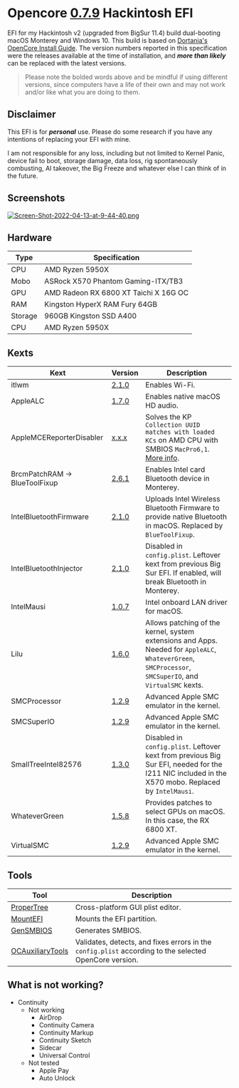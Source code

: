 # Opencore [0.7.9](https://github.com/acidanthera/OpenCorePkg/releases/tag/0.7.9) Hackintosh EFI
EFI for my Hackintosh v2 (upgraded from BigSur 11.4) build dual-booting macOS Monterey and Windows 10. This build is based on [Dortania's OpenCore Install Guide](https://dortania.github.io/OpenCore-Install-Guide/). The version numbers reported in this specification were the releases available at the time of installation, and ***more than likely*** can be replaced with the latest versions. 

>Please note the bolded words above and be mindful if using different versions, since computers have a life of their own and may not work and/or like what you are doing to them.

## Disclaimer

This EFI is for  ***personal***  use. Please do some research if you have any intentions of replacing your EFI with mine. 

I am not responsible for any loss, including but not limited to Kernel Panic, device fail to boot, storage damage, data loss, rig spontaneously combusting, AI takeover, the Big Freeze and whatever else I can think of in the future.

## Screenshots
[![Screen-Shot-2022-04-13-at-9-44-40.png](https://i.postimg.cc/59Pf7Sc3/Screen-Shot-2022-04-13-at-9-44-40.png)](https://postimg.cc/dDyMDdVk)

## Hardware

|**Type**|**Specification**|
|----------------|---------|
|CPU|AMD Ryzen 5950X|
|Mobo|ASRock X570 Phantom Gaming-ITX/TB3|
|GPU|AMD Radeon RX 6800 XT Taichi X 16G OC|
|RAM|Kingston HyperX RAM Fury 64GB|
|Storage|960GB Kingston SSD A400|
|CPU|AMD Ryzen 5950X|


## Kexts

|**Kext**|**Version**|**Description**|
|---------|---------|---------|
|itlwm|[2.1.0](https://github.com/OpenIntelWireless/itlwm/releases/tag/v2.1.0) | Enables Wi-Fi.|
|AppleALC|[1.7.0](https://github.com/acidanthera/AppleALC/releases/tag/1.7.0)|Enables native macOS HD audio.|
|AppleMCEReporterDisabler|[x.x.x](https://github.com/acidanthera/bugtracker/files/3703498/AppleMCEReporterDisabler.kext.zip)|Solves the KP `Collection UUID matches with loaded KCs` on AMD CPU with SMBIOS `MacPro6,1`. [More info](https://dortania.github.io/OpenCore-Install-Guide/ktext.html#extras).|
|BrcmPatchRAM -> BlueToolFixup |[2.6.1](https://github.com/acidanthera/BrcmPatchRAM/releases/tag/2.6.1)|Enables Intel card Bluetooth device in Monterey.|
|IntelBluetoothFirmware|[2.1.0](https://github.com/OpenIntelWireless/IntelBluetoothFirmware/releases/tag/v2.1.0)|Uploads Intel Wireless Bluetooth Firmware to provide native Bluetooth in macOS. Replaced by `BlueToolFixup`.|
|IntelBluetoothInjector|[2.1.0](https://github.com/OpenIntelWireless/IntelBluetoothFirmware/releases/tag/v2.1.0)|Disabled in `config.plist`. Leftover kext from previous Big Sur EFI. If enabled, will break Bluetooth in Monterey.|
|IntelMausi|[1.0.7](https://github.com/acidanthera/IntelMausi/releases/tag/1.0.7)|Intel onboard LAN driver for macOS.|
|Lilu|[1.6.0](https://github.com/acidanthera/Lilu/releases/tag/1.6.0)|Allows patching of the kernel, system extensions and Apps. Needed for `AppleALC`, `WhateverGreen`, `SMCProcessor`, `SMCSuperIO`, and `VirtualSMC` kexts.|
|SMCProcessor|[1.2.9](https://github.com/acidanthera/VirtualSMC/releases/tag/1.2.9)|Advanced Apple SMC emulator in the kernel.|
|SMCSuperIO|[1.2.9](https://github.com/acidanthera/VirtualSMC/releases/tag/1.2.9)|Advanced Apple SMC emulator in the kernel.|
|SmallTreeIntel82576|[1.3.0](https://github.com/khronokernel/SmallTree-I211-AT-patch/releases/tag/1.3.0)|Disabled in `config.plist`. Leftover kext from previous Big Sur EFI, needed for the I211 NIC included in the X570 mobo. Replaced by `IntelMausi`.|
|WhateverGreen|[1.5.8](https://github.com/acidanthera/WhateverGreen/releases/tag/1.5.8)|Provides patches to select GPUs on macOS. In this case, the RX 6800 XT.|
|VirtualSMC|[1.2.9](https://github.com/acidanthera/VirtualSMC/releases/tag/1.2.9)|Advanced Apple SMC emulator in the kernel.|

## Tools

|**Tool**|**Description**|
|---------|---------|
|[ProperTree](https://github.com/corpnewt/ProperTree)| Cross-platform GUI plist editor.|
|[MountEFI](https://github.com/corpnewt/MountEFI)| Mounts the EFI partition.|
|[GenSMBIOS](https://github.com/corpnewt/GenSMBIOS)| Generates SMBIOS.|
|[OCAuxiliaryTools](https://github.com/ic005k/OCAuxiliaryTools/releases/tag/20220205)| Validates, detects, and fixes errors in the `config.plist` according to the selected OpenCore version.|

## What is not working?
* Continuity
	* Not working
		* AirDrop
		* Continuity Camera
		* Continuity Markup
		* Continuity Sketch
		* Sidecar
		* Universal Control
	* Not tested
		* Apple Pay
		* Auto Unlock
